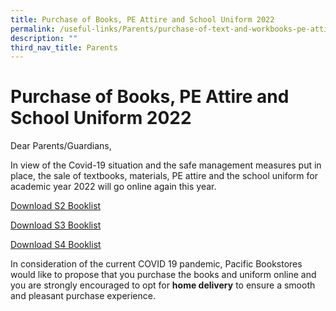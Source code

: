 ```yaml
---
title: Purchase of Books, PE Attire and School Uniform 2022
permalink: /useful-links/Parents/purchase-of-text-and-workbooks-pe-attire-and-school-uniform-2022/
description: ""
third_nav_title: Parents
---
```

# Purchase of Books, PE Attire and School Uniform 2022
Dear Parents/Guardians,

In view of the Covid-19 situation and the safe management measures put in place, the sale of textbooks, materials, PE attire and the school uniform for academic year 2022 will go online again this year.

[Download S2 Booklist](https://tanjongkatongsec.moe.edu.sg/wp-content/uploads/2021/10/TKSS-S2-BOOKLIST.pdf)

[Download S3 Booklist](https://tanjongkatongsec.moe.edu.sg/wp-content/uploads/2021/10/TKSS-S3-BOOKLIST.pdf)

[Download S4 Booklist](https://tanjongkatongsec.moe.edu.sg/wp-content/uploads/2021/10/TKSS-S4-BOOKLIST.pdf)

In consideration of the current COVID 19 pandemic, Pacific Bookstores would like to propose that you purchase the books and uniform online and you are strongly encouraged to opt for **home delivery** to ensure a smooth and pleasant purchase experience.